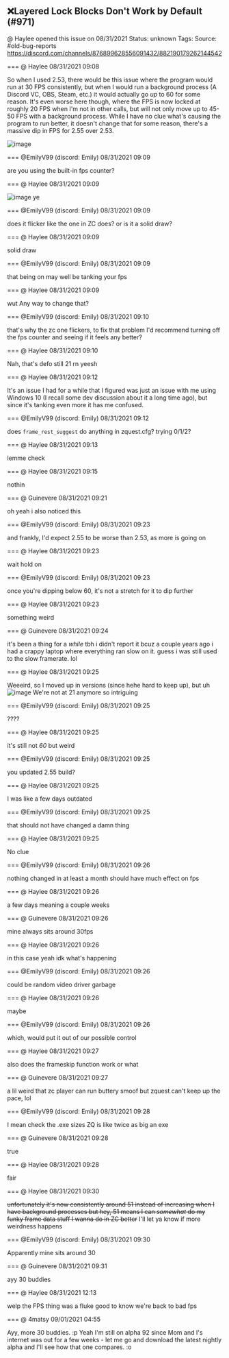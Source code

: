 ## ❌Layered Lock Blocks Don't Work by Default (#971)
@ Haylee opened this issue on 08/31/2021
Status: unknown
Tags: 
Source: #old-bug-reports https://discord.com/channels/876899628556091432/882190179262144542


=== @ Haylee 08/31/2021 09:08

So when I used 2.53, there would be this issue where the program would run at 30 FPS consistently, but when I would run a background process (A Discord VC, OBS, Steam, etc.) it would actually go _up_ to 60 for some reason. It's even worse here though, where the FPS is now locked at roughly 20 FPS when I'm not in other calls, but will not only move up to 45-50 FPS with a background process. While I have no clue what's causing the program to run better, it doesn't change that for some reason, there's a massive dip in FPS for 2.55 over 2.53.

![image](https://cdn.discordapp.com/attachments/882190179262144542/882190196999876618/unknown.png?ex=65e6e125&is=65d46c25&hm=b7691048f2d1a5ce39290e2c0ae592e774f4cf654a72dec960c208c039305fb2&)

=== @EmilyV99 (discord: Emily) 08/31/2021 09:09

are you using the built-in fps counter?

=== @ Haylee 08/31/2021 09:09


![image](https://cdn.discordapp.com/attachments/882190179262144542/882190339165790239/unknown.png?ex=65e6e147&is=65d46c47&hm=bd35b37a77990420886a48f830de4e9586725f8e4289fbd48e89efb3636662ca&)
ye

=== @EmilyV99 (discord: Emily) 08/31/2021 09:09

does it flicker like the one in ZC does?
or is it a solid draw?

=== @ Haylee 08/31/2021 09:09

solid draw

=== @EmilyV99 (discord: Emily) 08/31/2021 09:09

that being on may well be tanking your fps

=== @ Haylee 08/31/2021 09:09

wut
Any way to change that?

=== @EmilyV99 (discord: Emily) 08/31/2021 09:10

that's why the zc one flickers, to fix that problem
I'd recommend turning off the fps counter and seeing if it feels any better?

=== @ Haylee 08/31/2021 09:10

Nah, that's defo still 21 rn
yeesh

=== @ Haylee 08/31/2021 09:12

It's an issue I had for a while that I figured was just an issue with me using Windows 10 (I recall some dev discussion about it a long time ago), but since it's tanking even more it has me confused.

=== @EmilyV99 (discord: Emily) 08/31/2021 09:12

does `frame_rest_suggest` do anything in zquest.cfg?
trying 0/1/2?

=== @ Haylee 08/31/2021 09:13

lemme check

=== @ Haylee 08/31/2021 09:15

nothin

=== @ Guinevere 08/31/2021 09:21

oh yeah
i also noticed this

=== @EmilyV99 (discord: Emily) 08/31/2021 09:23

and frankly, I'd expect 2.55 to be worse than 2.53, as more is going on

=== @ Haylee 08/31/2021 09:23

wait hold on

=== @EmilyV99 (discord: Emily) 08/31/2021 09:23

once you're dipping below 60, it's not a stretch for it to dip further

=== @ Haylee 08/31/2021 09:23

something weird

=== @ Guinevere 08/31/2021 09:24

it's been a thing for a *while*
tbh i didn't report it bcuz a couple years ago i had a crappy laptop where everything ran slow on it. guess i was still used to the slow framerate. lol

=== @ Haylee 08/31/2021 09:25

Weeeird, so I moved up in versions (since hehe hard to keep up), but uh
![image](https://cdn.discordapp.com/attachments/882190179262144542/882194260001185812/unknown.png?ex=65e6e4ed&is=65d46fed&hm=5aa257cdf8ca0c5a41f9131014faca59c322a2c3b2066a4dcea5b863cd85e4b6&)
We're not at 21 anymore
so
intriguing

=== @EmilyV99 (discord: Emily) 08/31/2021 09:25

????

=== @ Haylee 08/31/2021 09:25

it's still not _60_
but
weird

=== @EmilyV99 (discord: Emily) 08/31/2021 09:25

you updated 2.55 build?

=== @ Haylee 08/31/2021 09:25

I was like
a few days outdated

=== @EmilyV99 (discord: Emily) 08/31/2021 09:25

that should not have changed a damn thing

=== @ Haylee 08/31/2021 09:25

No clue

=== @EmilyV99 (discord: Emily) 08/31/2021 09:26

nothing changed in at least a month should have much effect on fps

=== @ Haylee 08/31/2021 09:26

a few days meaning a couple weeks

=== @ Guinevere 08/31/2021 09:26

mine always sits around 30fps

=== @ Haylee 08/31/2021 09:26

in this case
yeah idk what's happening

=== @EmilyV99 (discord: Emily) 08/31/2021 09:26

could be random video driver garbage

=== @ Haylee 08/31/2021 09:26

maybe

=== @EmilyV99 (discord: Emily) 08/31/2021 09:26

which, would put it out of our possible control

=== @ Haylee 08/31/2021 09:27

also does the frameskip function work or what

=== @ Guinevere 08/31/2021 09:27

a lil weird that zc player can run buttery smoof but zquest can't keep up the pace, lol

=== @EmilyV99 (discord: Emily) 08/31/2021 09:28

I mean
check the .exe sizes
ZQ is like twice as big an exe

=== @ Guinevere 08/31/2021 09:28

true

=== @ Haylee 08/31/2021 09:28

fair

=== @ Haylee 08/31/2021 09:30

~~unfortunately it's now consistently around 51 instead of increasing when I have background processes but hey, 51 means I can _somewhat_ do my funky frame data stuff I wanna do in ZC better~~
I'll let ya know if more weirdness happens

=== @EmilyV99 (discord: Emily) 08/31/2021 09:30

Apparently mine sits around 30

=== @ Guinevere 08/31/2021 09:31

ayy
30 buddies

=== @ Haylee 08/31/2021 12:13

welp the FPS thing was a fluke
good to know
we're back to bad fps

=== @ 4matsy 09/01/2021 04:55

Ayy, more 30 buddies. :p
Yeah I'm still on alpha 92 since Mom and I's internet was out for a few weeks - let me go and download the latest nightly alpha and I'll see how that one compares. :o
